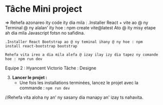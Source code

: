 # Tâche Mini project
=> Rehefa azonareo ity code ity dia mila :
    .Installer React + vite ao @ ny Terminal @ ny alalan' ity hoe : npm create vite@latest
        Ato @ ity misy etape ah dia mila Javascript fotsn no safidina.

    .Installer React Bootstrap ao @ ny teminal ihany @ ny hoe : npm install react-bootstrap bootstrap

    Rehefa vita ireo a dia mila alefa @ izay ilay izy dia tapez ny comande hoe : npm run dev


Equipe 2 :
    Hyancent
    Victorio
Tâche : Designe 



3. **Lancer le projet :**
   - Une fois les installations terminées, lancez le projet avec la commande : `npm run dev`

//Rehefa vita aloha ny an' ny sasany dia manapy an' izay ts nahavita.